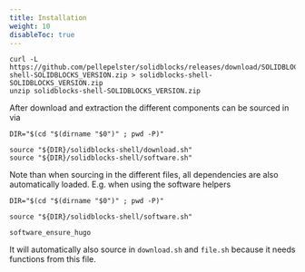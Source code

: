 ```yaml
---
title: Installation
weight: 10
disableToc: true
---
```


```shell
curl -L https://github.com/pellepelster/solidblocks/releases/download/SOLIDBLOCKS_VERSION/solidblocks-shell-SOLIDBLOCKS_VERSION.zip > solidblocks-shell-SOLIDBLOCKS_VERSION.zip
unzip solidblocks-shell-SOLIDBLOCKS_VERSION.zip
```

After download and extraction the different components can be sourced in via 


```shell
DIR="$(cd "$(dirname "$0")" ; pwd -P)"

source "${DIR}/solidblocks-shell/download.sh"
source "${DIR}/solidblocks-shell/software.sh"
```

Note than when sourcing in the different files, all dependencies are also automatically loaded. E.g. when using the software helpers

```shell
DIR="$(cd "$(dirname "$0")" ; pwd -P)"

source "${DIR}/solidblocks-shell/software.sh"

software_ensure_hugo
```

It will automatically also source in `download.sh` and `file.sh` because it needs functions from this file.
